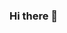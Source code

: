 ### Hi there 👋

<!--
**hpumengzhao/hpumengzhao** is a ✨ _special_ ✨ repository because its `README.md` (this file) appears on your GitHub profile.

Here are some ideas to get you started:

- 🔭 I’m currently working on NJUST
- 🌱 I’m currently learning PA
- 📫 How to reach me: codancer@njust.edu.cn
-->
